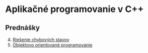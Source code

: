 # Aplikačné programovanie v C++

## Prednášky

4. [Riešenie chybových stavov](/?slides=4_errors.md)
5. [Objektovo orientované programovanie](/?slides=5_OOP.md)